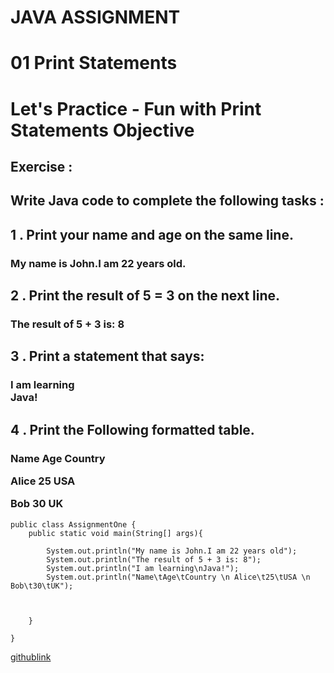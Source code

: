 # **JAVA ASSIGNMENT** 
# **01 Print Statements**
# <p>**Let's Practice - Fun with Print Statements Objective**<p>
## **Exercise :**
## **<p>Write Java code to complete the following tasks :<p>**
## <p>1 . Print your name and age on the same line.<P>
### My name is John.I am 22 years old.
## <p>2 . Print the result of 5 = 3 on the next line.<p>
### The result of 5 + 3 is: 8 
## <p>3 . Print a statement that says:<p>
### I am learning<br>Java!
## <p>4 . Print the Following formatted table.<p>
### <p>**Name Age Country**<p>Alice 25 USA<p>Bob 30 UK


```
public class AssignmentOne {
    public static void main(String[] args){

        System.out.println("My name is John.I am 22 years old");
        System.out.println("The result of 5 + 3 is: 8");
        System.out.println("I am learning\nJava!");
        System.out.println("Name\tAge\tCountry \n Alice\t25\tUSA \n Bob\t30\tUK");



    }
    
}
```
[githublink](https://github.com/Aromalpriyan/Assignment---1)
